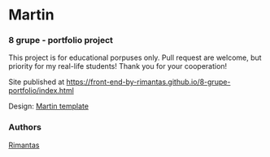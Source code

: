 # Martin
### 8 grupe - portfolio project

This project is for educational porpuses only. Pull request are welcome, but priority for my real-life students! Thank you for your cooperation!

Site published at https://front-end-by-rimantas.github.io/8-grupe-portfolio/index.html

Design: [Martin template](http://inventheme.com/themeforest/martin/martin/index.html)

### Authors
[Rimantas](https://github.com/belauzas)
